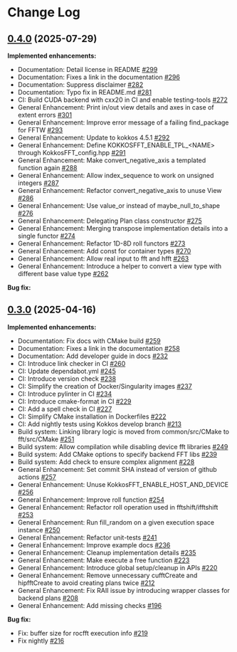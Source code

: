 <!--
SPDX-FileCopyrightText: (C) The kokkos-fft development team, see COPYRIGHT.md file

SPDX-License-Identifier: MIT OR Apache-2.0 WITH LLVM-exception
-->

# Change Log

## [0.4.0](https://github.com/kokkos/kokkos-kernels/tree/0.4.0) (2025-07-29)

**Implemented enhancements:**

- Documentation: Detail license in README [\#299](https://github.com/kokkos/kokkos-fft/pull/299)
- Documentation: Fixes a link in the documentation [\#296](https://github.com/kokkos/kokkos-fft/pull/296)
- Documentation: Suppress disclaimer [\#282](https://github.com/kokkos/kokkos-fft/pull/282)
- Documentation: Typo fix in README.md [\#281](https://github.com/kokkos/kokkos-fft/pull/281)
- CI: Build CUDA backend with cxx20 in CI and enable testing-tools [\#272](https://github.com/kokkos/kokkos-fft/pull/272)
- General Enhancement: Print in/out view details and axes in case of extent errors [\#301](https://github.com/kokkos/kokkos-fft/pull/301)
- General Enhancement: Improve error message of a failing find_package for FFTW [\#293](https://github.com/kokkos/kokkos-fft/pull/293)
- General Enhancement: Update to kokkos 4.5.1 [\#292](https://github.com/kokkos/kokkos-fft/pull/292)
- General Enhancement: Define KOKKOSFFT_ENABLE_TPL_\<NAME\> through KokkosFFT_config.hpp [\#291](https://github.com/kokkos/kokkos-fft/pull/291)
- General Enhancement: Make convert_negative_axis a templated function again [\#288](https://github.com/kokkos/kokkos-fft/pull/288)
- General Enhancement: Allow index_sequence to work on unsigned integers [\#287](https://github.com/kokkos/kokkos-fft/pull/287)
- General Enhancement: Refactor convert_negative_axis to unuse View [\#286](https://github.com/kokkos/kokkos-fft/pull/286)
- General Enhancement: Use value_or instead of maybe_null_to_shape [\#276](https://github.com/kokkos/kokkos-fft/pull/276)
- General Enhancement: Delegating Plan class constructor [\#275](https://github.com/kokkos/kokkos-fft/pull/275)
- General Enhancement: Merging transpose implementation details into a single functor [\#274](https://github.com/kokkos/kokkos-fft/pull/274)
- General Enhancement: Refactor 1D-8D roll functors [\#273](https://github.com/kokkos/kokkos-fft/pull/273)
- General Enhancement: Add const for container types [\#270](https://github.com/kokkos/kokkos-fft/pull/270)
- General Enhancement: Allow real input to fft and hfft [\#263](https://github.com/kokkos/kokkos-fft/pull/263)
- General Enhancement: Introduce a helper to convert a view type with different base value type [\#262](https://github.com/kokkos/kokkos-fft/pull/262)

**Bug fix:**

## [0.3.0](https://github.com/kokkos/kokkos-kernels/tree/0.3.0) (2025-04-16)

**Implemented enhancements:**

- Documentation: Fix docs with CMake build [\#259](https://github.com/kokkos/kokkos-fft/pull/259)
- Documentation: Fixes a link in the documentation [\#258](https://github.com/kokkos/kokkos-fft/pull/258)
- Documentation: Add developer guide in docs [\#232](https://github.com/kokkos/kokkos-fft/pull/232)
- CI: Introduce link checker in CI [\#260](https://github.com/kokkos/kokkos-fft/pull/260)
- CI: Update dependabot.yml [\#245](https://github.com/kokkos/kokkos-fft/pull/245)
- CI: Introduce version check [\#238](https://github.com/kokkos/kokkos-fft/pull/238)
- CI: Simplify the creation of Docker/Singularity images [\#237](https://github.com/kokkos/kokkos-fft/pull/237)
- CI: Introduce pylinter in CI [\#234](https://github.com/kokkos/kokkos-fft/pull/234)
- CI: Introduce cmake-format in CI [\#229](https://github.com/kokkos/kokkos-fft/pull/229)
- CI: Add a spell check in CI [\#227](https://github.com/kokkos/kokkos-fft/pull/227)
- CI: Simplify CMake installation in Dockerfiles [\#222](https://github.com/kokkos/kokkos-fft/pull/222)
- CI: Add nightly tests using Kokkos develop branch [\#213](https://github.com/kokkos/kokkos-fft/pull/213)
- Build system: Linking library logic is moved from common/src/CMake to fft/src/CMake [\#251](https://github.com/kokkos/kokkos-fft/pull/251)
- Build system: Allow compilation while disabling device fft libraries [\#249](https://github.com/kokkos/kokkos-fft/pull/249)
- Build system: Add CMake options to specify backend FFT libs [\#239](https://github.com/kokkos/kokkos-fft/pull/239)
- Build system: Add check to ensure complex alignment [\#228](https://github.com/kokkos/kokkos-fft/pull/228)
- General Enhancement: Set commit SHA instead of version of github actions [\#257](https://github.com/kokkos/kokkos-fft/pull/257)
- General Enhancement: Unuse KokkosFFT_ENABLE_HOST_AND_DEVICE [\#256](https://github.com/kokkos/kokkos-fft/pull/256)
- General Enhancement: Improve roll function [\#254](https://github.com/kokkos/kokkos-fft/pull/254)
- General Enhancement: Refactor roll operation used in fftshift/ifftshift [\#253](https://github.com/kokkos/kokkos-fft/pull/253)
- General Enhancement: Run fill_random on a given execution space instance [\#250](https://github.com/kokkos/kokkos-fft/pull/250)
- General Enhancement: Refactor unit-tests [\#241](https://github.com/kokkos/kokkos-fft/pull/241)
- General Enhancement: Improve example docs [\#236](https://github.com/kokkos/kokkos-fft/pull/236)
- General Enhancement: Cleanup implementation details [\#235](https://github.com/kokkos/kokkos-fft/pull/235)
- General Enhancement: Make execute a free function [\#223](https://github.com/kokkos/kokkos-fft/pull/223)
- General Enhancement: Introduce global setup/cleanup in APIs [\#220](https://github.com/kokkos/kokkos-fft/pull/220)
- General Enhancement: Remove unnecessary cufftCreate and hipfftCreate to avoid creating plans twice [\#212](https://github.com/kokkos/kokkos-fft/pull/212)
- General Enhancement: Fix RAII issue by introducing wrapper classes for backend plans [\#208](https://github.com/kokkos/kokkos-fft/pull/208)
- General Enhancement: Add missing checks [\#196](https://github.com/kokkos/kokkos-fft/pull/196)

**Bug fix:**

- Fix: buffer size for rocfft execution info [\#219](https://github.com/kokkos/kokkos-fft/pull/219)
- Fix nightly [\#216](https://github.com/kokkos/kokkos-fft/pull/216)
